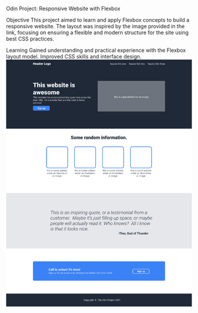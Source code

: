 Odin Project: Responsive Website with Flexbox

Objective
This project aimed to learn and apply Flexbox concepts to build a responsive website. The layout was inspired by the image provided in the link, focusing on ensuring a flexible and modern structure for the site using best CSS practices.

Learning
Gained understanding and practical experience with the Flexbox layout model. Improved CSS skills and interface design.
![Imagem do website cujo o objetivo era replicar no projeto](websiteImage/01.png)


